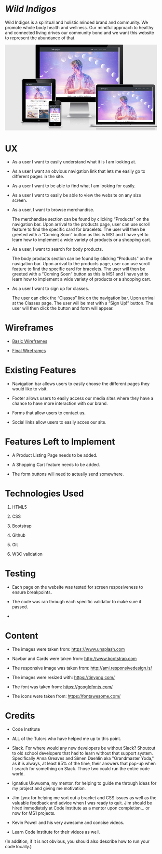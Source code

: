 # *Wild Indigos*

Wild Indigos is a spiritual and holistic minded brand and community.
We promote whole body health and wellness. Our mindful approach to healthy and connected living drives our community bond and we want this website to represent the abundance of that.

 ![Image](assets/wireframes/Screens.png)
 
 # UX

*	As a user I want to easily understand what it is I am looking at. 

*	As a user I want an obvious navigation link that lets me easily go to different pages in the site.

*	As a user I want to be able to find what I am looking for easily. 

*   As a user  I want to easily be able to view the website on any size screen.

*   As a user, I want to browse merchandise.

     The merchandise section can be found by clicking “Products” on the navigation bar. Upon arrival to the products page, user can use scroll feature to find the specific card for bracelets. 
     The user will then be greeted with a “Coming Soon” button as this is MS1 and I have yet to learn how to implement a wide variety of products or a shopping cart. 

* As a user, I want to search for body products.

    The body products section can be found by clicking “Products” on the navigation bar. Upon arrival to the products page, user can use scroll feature to find the specific card for bracelets. 
    The user will then be greeted with a “Coming Soon” button as this is MS1 and I have yet to learn how to implement a wide variety of products or a shopping cart. 

* As a user I want to sign up for classes.

    The user can click the “Classes” link on the navigation bar. Upon arrival at the Classes page. The user will be met with a “Sign Up!” button. 
    The user will then click the button and form will appear. 



# Wireframes  

 * [Basic Wireframes](https://github.com/susanmarie87/WildIndigosTake51/blob/master/assets/wireframes/basic-wireframes.pdf) 

 * [Final Wireframes](https://github.com/susanmarie87/WildIndigosTake51/blob/master/assets/wireframes/Wireframes.pdf)


# Existing Features

*   Navigation bar allows users to easily choose the different pages they would like to visit.

*	Footer  allows users to easily access our media sites where they have a chance to have more interaction with our brand.

*	Forms that allow users to contact us.

*   Social links allow users to easily acces our site.


# Features Left to Implement

*	A Product Listing Page needs to be added.

*	A Shopping Cart feature needs to be added.

*   The form buttons will need to actually send somewhere.


# Technologies Used

1.	HTML5

2.	CSS

3.	Bootstrap

4.   Github 

5.   Git

7.   W3C validation



 # Testing


*    Each page on the website was tested for screen resposiveness to ensure breakpoints.

*    The code was ran through each specific validator to make sure it passed.

*    

 # Content


*	The images were taken from: https://www.unsplash.com

*   Navbar and Cards were taken from: http://www.bootstrap.com

*   The responsive image was taken from: http://ami.responsivedesign.is/
 
*   The images were resized with: https://tinypng.com/

*   The font was taken from: https://googlefonts.com/

*   The icons were taken from: https://fontawesome.com/




 # Credits


*	Code Institute

*	ALL of the Tutors who have helped me up to this point.

*	Slack. For where would any new developers be without Slack? Shoutout to old school developers that had to learn without that support system. 
    Specifically Anna Greaves and Simen Daehlin aka "Grandmaster Yoda," as it is always, at least 95% of the time, their answers that pop-up when I search for something on Slack. 
    Those two could run the entire code world. 

*	Ignatius Ukwuoma, my mentor, for helping to guide me through ideas for my project and giving me motivation.

*	Jim Lynx for helping me sort out a bracket and CSS issues as well as the valuable feedback and advice when I was ready to quit. Jim should be hired immediately at
    Code Institute as a mentor upon completion... or now for MS1 projects. 

*	Kevin Powell and his very awesome and concise videos. 

*	Learn Code Institute for their videos as well.


(In addition, if it is not obvious, you should also describe how to run your code locally.)


